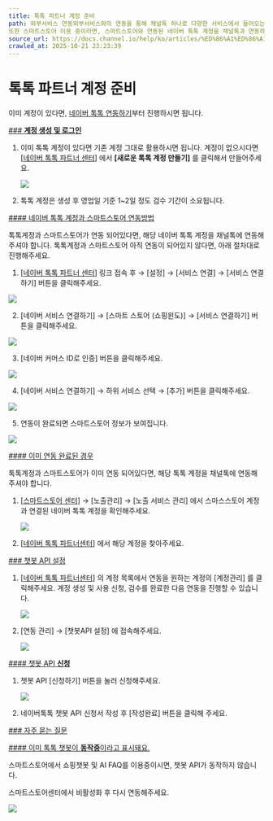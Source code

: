 ```yaml
---
title: 톡톡 파트너 계정 준비
path: 외부서비스 연동외부서비스와의 연동을 통해 채널톡 하나로 다양한 서비스에서 들어오는 고객과의 상담을 관리해보세요.18개의 아티클 > 네이버 톡톡네이버 톡톡도 채널톡에 연동하여 채널톡 하나로 문의를 관리해보세요. 네이버 로그인 연동을 통해 고객정보도 풍부하게 연동하실 수 있습니다.4개의 아티클 > 톡톡 파트너 계정 준비채널톡과 네이버 톡톡 연동을 위해선 네이버 톡톡 파트너 아이디가 필요합니다.
또한 스마트스토어 이용 중이라면, 스마트스토어와 연동된 네이버 톡톡 계정을 채널톡과 연동하는 절차를 진행해 주세요.
source_url: https://docs.channel.io/help/ko/articles/%ED%86%A1%ED%86%A1-%ED%8C%8C%ED%8A%B8%EB%84%88-%EA%B3%84%EC%A0%95-%EC%A4%80%EB%B9%84-8abe2bd7
crawled_at: 2025-10-21 23:23:39
---
```


# 톡톡 파트너 계정 준비

이미 계정이 있다면, [네이버 톡톡 연동하기](https://docs.channel.io/help/ko/articles/3d8c6ce9)부터 진행하시면 됩니다.

[### **계정 생성 및 로그인**](#계정-생성-및-로그인)

1. 이미 톡톡 계정이 있다면 기존 계정 그대로 활용하시면 됩니다. 계정이 없으시다면 [[네이버 톡톡 파트너 센터](https://partner.talk.naver.com/)] 에서 **[새로운 톡톡 계정 만들기]** 를 클릭해서 만들어주세요.

   ![](https://cf.channel.io/document/spaces/6/articles/39/revisions/112/usermedia/662b10c202b6c8cc5eb0)
2. 톡톡 계정은 생성 후 영업일 기준 1~2일 정도 검수 기간이 소요됩니다.

[#### 네이버 톡톡 계정과 스마트스토어 연동방법](#네이버-톡톡-계정과-스마트스토어-연동방법)

톡톡계정과 스마트스토어가 연동 되어있다면, 해당 네이버 톡톡 계정을 채널톡에 연동해 주셔야 합니다. 톡톡계정과 스마트스토어 아직 연동이 되어있지 않다면, 아래 절차대로 진행해주세요.

1. [[네이버 톡톡 파트너 센터](https://partner.talk.naver.com/)] 링크 접속 후 → [설정] → [서비스 연결] → [서비스 연결하기] 버튼을 클릭해주세요.

![](https://cf.channel.io/document/spaces/6/articles/39/revisions/111886/usermedia/67518c0e539e479d45af)

2. [네이버 서비스 연결하기] → [스마트 스토어 (쇼핑윈도)] → [서비스 연결하기] 버튼을 클릭해주세요.

![](https://cf.channel.io/document/spaces/6/articles/39/revisions/111886/usermedia/67518c19e5e91a37992c)

3. [네이버 커머스 ID로 인증] 버튼을 클릭해주세요.

![](https://cf.channel.io/document/spaces/6/articles/39/revisions/111886/usermedia/67518c3114825502adfc)

4. [네이버 서비스 연결하기] → 하위 서비스 선택 → [추가] 버튼을 클릭해주세요.

![](https://cf.channel.io/document/spaces/6/articles/39/revisions/111886/usermedia/67518c1f3bd76e9b891b)

5. 연동이 완료되면 스마트스토어 정보가 보여집니다.

![](https://cf.channel.io/document/spaces/6/articles/39/revisions/111886/usermedia/67518cd3cc2b7f4387d1)

[#### 이미 연동 완료된 경우](#이미-연동-완료된-경우)

톡톡계정과 스마트스토어가 이미 연동 되어있다면, 해당 톡톡 계정을 채널톡에 연동해 주셔야 합니다.

1. [[스마트스토어 센터](https://sell.smartstore.naver.com/#/home/about)] → [노출관리] → [노출 서비스 관리] 에서 스마스스토어 계정과 연결된 네이버 톡톡 계정을 확인해주세요.

   ![](https://cf.channel.io/document/spaces/6/usermedia/6721ffcf714957c42e8d)
2. [[네이버 톡톡 파트너센터](https://partner.talk.naver.com/)] 에서 해당 계정을 찾아주세요.

[### 챗봇 API 설정](#챗봇-api-설정)

1. [[네이버 톡톡 파트너센터](https://partner.talk.naver.com/)] 의 계정 목록에서 연동을 원하는 계정의 [계정관리] 를 클릭해주세요. 계정 생성 및 사용 신청, 검수를 완료한 다음 연동을 진행할 수 있습니다.

   ![](https://cf.channel.io/document/spaces/6/articles/39/revisions/112/usermedia/662b10c27e76b9e4750c)
2. [연동 관리] → [챗봇API 설정] 에 접속해주세요.

   ![](https://cf.channel.io/document/spaces/6/usermedia/67220021627a958c4d15)

[#### 챗봇 API **신청**](#챗봇-api-신청)

1. 챗봇 API [신청하기] 버튼을 눌러 신청해주세요.

   ![](https://cf.channel.io/document/spaces/6/usermedia/6722002b3b26900286a4)
2. 네이버톡톡 챗봇 API 신청서 작성 후 [작성완료] 버튼을 클릭해 주세요.

[### 자주 묻는 질문](#자주-묻는-질문)

[#### 이미 톡톡 챗봇이 **동작중**이라고 표시돼요.](#이미-톡톡-챗봇이-동작중이라고-표시돼요.)

스마트스토어에서 쇼핑챗봇 및 AI FAQ를 이용중이시면, 챗봇 API가 동작하지 않습니다.

스마트스토어센터에서 비활성화 후 다시 연동해주세요.

![](https://cf.channel.io/document/spaces/6/usermedia/6722003d6fab88fd3ecd)